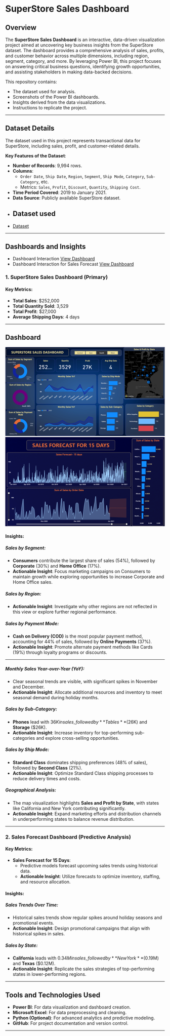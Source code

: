 # SuperStore Sales Dashboard

## Overview

The **SuperStore Sales Dashboard** is an interactive, data-driven visualization project aimed at uncovering key business insights from the SuperStore dataset. The dashboard provides a comprehensive analysis of sales, profits, and customer behavior across multiple dimensions, including region, segment, category, and more. By leveraging Power BI, this project focuses on answering critical business questions, identifying growth opportunities, and assisting stakeholders in making data-backed decisions.

This repository contains:
- The dataset used for analysis.
- Screenshots of the Power BI dashboards.
- Insights derived from the data visualizations.
- Instructions to replicate the project.

---

## Dataset Details

The dataset used in this project represents transactional data for SuperStore, including sales, profit, and customer-related details.

**Key Features of the Dataset**:
- **Number of Records**: 9,994 rows.
- **Columns**:
  - `Order Date`, `Ship Date`, `Region`, `Segment`, `Ship Mode`, `Category`, `Sub-Category`, etc.
  - Metrics: `Sales`, `Profit`, `Discount`, `Quantity`, `Shipping Cost`.
- **Time Period Covered**: 2019 to January 2021.
- **Data Source**: Publicly available SuperStore dataset.
- ## Dataset used
- <a href="https://github.com/gourabhsingh5/Store_Sales_Dashboard/blob/main/SuperStore_Sales_Dataset.csv">Dataset</a>

---

## Dashboards and Insights

- Dashboard Interaction <a href="https://github.com/gourabhsingh5/Store_Sales_Dashboard/blob/main/Screenshot%202025-01-21%20021840.png">View Dashboard</a>
- Dashboard Interaction for Sales Forecast <a href="https://github.com/gourabhsingh5/Store_Sales_Dashboard/blob/main/Screenshot%202025-01-21%20021858.png">View Dashboard</a>

### 1. **SuperStore Sales Dashboard** (Primary)

#### Key Metrics:
- **Total Sales**: $252,000
- **Total Quantity Sold**: 3,529
- **Total Profit**: $27,000
- **Average Shipping Days**: 4 days

---
## Dashboard

![Screenshot (495)](https://github.com/gourabhsingh5/Store_Sales_Dashboard/blob/main/Screenshot%202025-01-21%20021840.png)
![Screenshot (495)](https://github.com/gourabhsingh5/Store_Sales_Dashboard/blob/main/Screenshot%202025-01-21%20021858.png)

#### Insights:

##### **Sales by Segment**:
- **Consumers** contribute the largest share of sales (54%), followed by **Corporate** (30%) and **Home Office** (17%).
- **Actionable Insight**: Focus marketing campaigns on Consumers to maintain growth while exploring opportunities to increase Corporate and Home Office sales.

##### **Sales by Region**:
- **Actionable Insight**: Investigate why other regions are not reflected in this view or explore further regional performance.

##### **Sales by Payment Mode**:
- **Cash on Delivery (COD)** is the most popular payment method, accounting for 44% of sales, followed by **Online Payments** (37%).
- **Actionable Insight**: Promote alternate payment methods like Cards (19%) through loyalty programs or discounts.

---

##### **Monthly Sales Year-over-Year (YoY)**:
- Clear seasonal trends are visible, with significant spikes in November and December.
- **Actionable Insight**: Allocate additional resources and inventory to meet seasonal demand during holiday months.

##### **Sales by Sub-Category**:
- **Phones** lead with $36K in sales, followed by **Tables** ($26K) and **Storage** ($26K).
- **Actionable Insight**: Increase inventory for top-performing sub-categories and explore cross-selling opportunities.

##### **Sales by Ship Mode**:
- **Standard Class** dominates shipping preferences (48% of sales), followed by **Second Class** (21%).
- **Actionable Insight**: Optimize Standard Class shipping processes to reduce delivery times and costs.

##### **Geographical Analysis**:
- The map visualization highlights **Sales and Profit by State**, with states like California and New York contributing significantly.
- **Actionable Insight**: Expand marketing efforts and distribution channels in underperforming states to balance revenue distribution.

---

### 2. **Sales Forecast Dashboard** (Predictive Analysis)

#### Key Metrics:
- **Sales Forecast for 15 Days**:
  - Predictive models forecast upcoming sales trends using historical data.
  - **Actionable Insight**: Utilize forecasts to optimize inventory, staffing, and resource allocation.

#### Insights:

##### **Sales Trends Over Time**:
- Historical sales trends show regular spikes around holiday seasons and promotional events.
- **Actionable Insight**: Design promotional campaigns that align with historical spikes in sales.

##### **Sales by State**:
- **California** leads with $0.34M in sales, followed by **New York** ($0.19M) and **Texas** ($0.12M).
- **Actionable Insight**: Replicate the sales strategies of top-performing states in lower-performing regions.

---

## Tools and Technologies Used

- **Power BI**: For data visualization and dashboard creation.
- **Microsoft Excel**: For data preprocessing and cleaning.
- **Python (Optional)**: For advanced analytics and predictive modeling.
- **GitHub**: For project documentation and version control.

---
